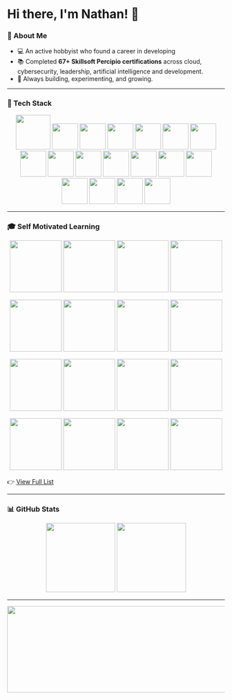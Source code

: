 # Hi there, I'm Nathan! 👋  

### 🚀 About Me
- 💻 An active hobbyist who found a career in developing 
- 📚 Completed **67+ Skillsoft Percipio certifications** across cloud, cybersecurity, leadership, artificial intelligence and development.  
- 🌱 Always building, experimenting, and growing.  

---

### 🔧 Tech Stack  

<p align="center">
  <img src="https://img.shields.io/badge/javascript-%23323330.svg?style=for-the-badge&logo=javascript&logoColor=%23F7DF1E" height="80" />
  <img src="https://img.shields.io/badge/react-%2320232a.svg?style=for-the-badge&logo=react&logoColor=%2361DAFB" height="60" />
  <img src="https://img.shields.io/badge/c%23-%23239120.svg?style=for-the-badge&logo=c-sharp&logoColor=white" height="60" />
  <img src="https://img.shields.io/badge/postgres-%23316192.svg?style=for-the-badge&logo=postgresql&logoColor=white" height="60" />
  <img src="https://img.shields.io/badge/Visual%20Studio-5C2D91.svg?style=for-the-badge&logo=visual-studio&logoColor=white" height="60" />
  <img src="https://img.shields.io/badge/VS%20Code-0078d7.svg?style=for-the-badge&logo=visual-studio-code&logoColor=white" height="60" />
  <img src="https://img.shields.io/badge/unity-%23000000.svg?style=for-the-badge&logo=unity&logoColor=white" height="60" />
  <img src="https://img.shields.io/badge/html5-%23E34F26.svg?style=for-the-badge&logo=html5&logoColor=white" height="60" />
  <img src="https://img.shields.io/badge/css3-%231572B6.svg?style=for-the-badge&logo=css3&logoColor=white" height="60" />
  <img src="https://img.shields.io/badge/github-%23121011.svg?style=for-the-badge&logo=github&logoColor=white" height="60" />
  <img src="https://img.shields.io/badge/python-3776AB?style=for-the-badge&logo=python&logoColor=white" height="60" />
  <img src="https://img.shields.io/badge/docker-%230db7ed.svg?style=for-the-badge&logo=docker&logoColor=white" height="60" />
  <img src="https://img.shields.io/badge/kubernetes-%23326ce5.svg?style=for-the-badge&logo=kubernetes&logoColor=white" height="60" />
  <img src="https://img.shields.io/badge/jenkins-%232C5263.svg?style=for-the-badge&logo=jenkins&logoColor=white" height="60" />
  <img src="https://img.shields.io/badge/gitlab-%23181717.svg?style=for-the-badge&logo=gitlab&logoColor=white" height="60" />
  <img src="https://img.shields.io/badge/jira-%230A0FFF.svg?style=for-the-badge&logo=jira&logoColor=white" height="60" />
  <img src="https://img.shields.io/badge/confluence-%23172BF4.svg?style=for-the-badge&logo=confluence&logoColor=white" height="60" />
  <img src="https://img.shields.io/badge/Qiskit-%236929C4.svg?style=for-the-badge&logo=Qiskit&logoColor=white" height="60" />

</p>  

---

### 🎓 Self Motivated Learning  

<p align="center">
  <!-- Example Percipio/Accredible badges -->
  <img src="https://api.accredible.com/v1/frontend/credential_website_embed_image/badge/96396465" height="120" />
  <img src="https://api.accredible.com/v1/frontend/credential_website_embed_image/badge/96703064" height="120" />
  <img src="https://api.accredible.com/v1/frontend/credential_website_embed_image/badge/96691076" height="120" />
  <img src="https://api.accredible.com/v1/frontend/credential_website_embed_image/badge/96117097" height="120" />
</p>
<p align="center">
  <img src="https://api.accredible.com/v1/frontend/credential_website_embed_image/badge/94842257" height="120" />
  <img src="https://api.accredible.com/v1/frontend/credential_website_embed_image/badge/94857542" height="120" />
  <img src="https://api.accredible.com/v1/frontend/credential_website_embed_image/badge/96717028" height="120" />
  <img src="https://api.accredible.com/v1/frontend/credential_website_embed_image/badge/96713805" height="120" />
</p>
<p align="center">
  <img src="https://api.accredible.com/v1/frontend/credential_website_embed_image/badge/97437199" height="120" />
  <img src="https://api.accredible.com/v1/frontend/credential_website_embed_image/badge/97524739" height="120" />
  <img src="https://api.accredible.com/v1/frontend/credential_website_embed_image/badge/97496308" height="120" />
  <img src="https://api.accredible.com/v1/frontend/credential_website_embed_image/badge/153023468" height="120" />
</p>
<p align="center">
  <img src="https://api.accredible.com/v1/frontend/credential_website_embed_image/badge/98122535" height="120" />
  <img src="https://api.accredible.com/v1/frontend/credential_website_embed_image/badge/100709372" height="120" />
  <img src="https://api.accredible.com/v1/frontend/credential_website_embed_image/badge/98498254" height="120" />
  <img src="https://api.accredible.com/v1/frontend/credential_website_embed_image/badge/98259516" height="120" />

</p>

👉 [View Full List](https://skillsoft.digitalbadges.skillsoft.com/profile/nathanclover255322/wallet)  



---

### 📊 GitHub Stats  

<p align="center">
  <img src="https://github-readme-stats.vercel.app/api?username=cloverww04&show_icons=true&theme=radical" height="160"/>
  <img src="https://github-readme-stats.vercel.app/api/top-langs/?username=cloverww04&layout=donut&theme=radical" height="160"/>
</p>

---

<p align="center">
  <img src="https://github.com/user-attachments/assets/a5b6749f-8396-4ad6-981c-26913b6f2a9a" width="1100px" height="200px" />
</p>
